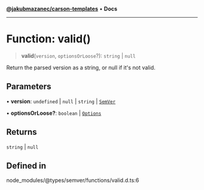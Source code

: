 [**@jakubmazanec/carson-templates**](../../../README.md) • **Docs**

---

# Function: valid()

> **valid**(`version`, `optionsOrLoose`?): `string` \| `null`

Return the parsed version as a string, or null if it's not valid.

## Parameters

• **version**: `undefined` \| `null` \| `string` \| [`SemVer`](../classes/SemVer.md)

• **optionsOrLoose?**: `boolean` \| [`Options`](../interfaces/Options.md)

## Returns

`string` \| `null`

## Defined in

node_modules/@types/semver/functions/valid.d.ts:6
